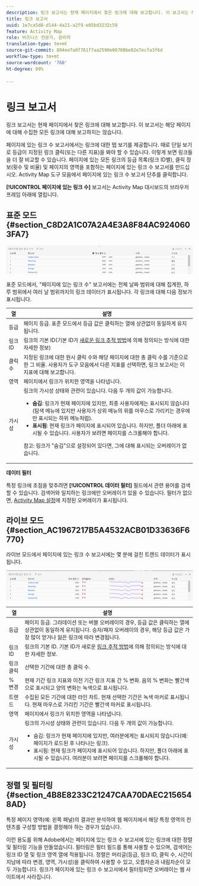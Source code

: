 ```yaml
---
description: 링크 보고서는 현재 페이지에서 찾은 링크에 대해 보고합니다. 이 보고서는 해당 페이지에 대해 수집한 모든 링크에 대해 보고하지는 않습니다.
title: 링크 보고서
uuid: 1e7ca5d8-d144-4a21-a2f9-e05bd3232c59
feature: Activity Map
role: 비즈니스 전문가, 관리자
translation-type: tm+mt
source-git-commit: 894ee7a8f761f7aa2590e06708be82e7ecfa3f6d
workflow-type: tm+mt
source-wordcount: '760'
ht-degree: 99%

---
```



# 링크 보고서

링크 보고서는 현재 페이지에서 찾은 링크에 대해 보고합니다. 이 보고서는 해당 페이지에 대해 수집한 모든 링크에 대해 보고하지는 않습니다.

페이지에 있는 링크 수 보고서에서는 링크에 대한 탭 보기를 제공합니다. 때로 단일 보기로 등급이 지정된 링크 클릭(또는 다른 지표)을 봐야 할 수 있습니다. 이렇게 보면 링크들을 더 잘 비교할 수 있습니다. 페이지에 있는 모든 링크의 등급 목록(링크 ID별), 클릭 정보(횟수 및 비율) 및 페이지의 영역을 포함하는 페이지에 있는 링크 수 보고서를 만드십시오. Activity Map 도구 모음에서 페이지에 있는 링크 수 보고서 단추를 클릭합니다.

**[!UICONTROL 페이지에 있는 링크 수]** 보고서는 Activity Map 대시보드의 브라우저 프레임 아래에 열립니다.

## 표준 모드 {#section_C8D2A1C07A2A4E3A8F84AC9240603FA7}

![](assets/links_in_page.png)

표준 모드에서, &quot;페이지에 있는 링크 수&quot; 보고서에는 전체 날짜 범위에 대해 집계한, 하루 범위에서 여러 날 범위까지의 링크 데이터가 표시됩니다. 각 링크에 대해 다음 정보가 표시됩니다.

<table id="table_3DE41B2CFA644B70AF802A3123CE51D9"> 
 <thead> 
  <tr> 
   <th colname="col1" class="entry"> 열 </th> 
   <th colname="col2" class="entry"> 설명 </th> 
  </tr> 
 </thead>
 <tbody> 
  <tr> 
   <td colname="col1"> 등급 </td> 
   <td colname="col2"> 페이지 등급. 표준 모드에서 등급 값은 클릭하는 열에 상관없이 동일하게 유지됩니다. </td> 
  </tr> 
  <tr> 
   <td colname="col1"> 링크 ID </td> 
   <td colname="col2">링크의 기본 ID(기본 ID가 <a href="/help/analyze/activity-map/activitymap-link-tracking/activitymap-link-tracking-methodology.md">새로운 링크 추적 방법</a>에 의해 정의되는 방식에 대한 자세한 정보) </td> 
  </tr> 
  <tr> 
   <td colname="col1"> 클릭 수 </td> 
   <td colname="col2"> 지정된 링크에 대한 원시 클릭 수와 해당 페이지에 대한 총 클릭 수를 기준으로 한 그 비율. 사용자가 도구 모음에서 다른 지표를 선택하면, 링크 보고서는 이 지표에 대해 보고합니다. </td> 
  </tr> 
  <tr> 
   <td colname="col1"> 영역 </td> 
   <td colname="col2"> 페이지에서 링크가 위치한 영역을 나타냅니다. </td> 
  </tr> 
  <tr> 
   <td colname="col1"> 가시성 </td> 
   <td colname="col2">링크의 가시성 상태와 관련이 있습니다. 다음 두 개의 값이 가능합니다. 
    <ul id="ul_BABCC0F64145407C9D439150A6898E6D">
     <li id="li_9AF0479BDCEB4A44A37292FAABFA83A5"><b>숨김</b>: 링크가 현재 페이지에 있지만, 최종 사용자에게는 표시되지 않습니다(탐색 메뉴에 있지만 사용자가 상위 메뉴의 위를 마우스로 가리키는 경우에만 표시되는 하위 메뉴처럼). </li>
     <li id="li_C6FA4EC27EDD4341AB9821E2B4BC9E60"><b>표시됨</b>: 현재 링크가 페이지에 표시되어 있습니다. 하지만, 폴더 아래에 표시될 수 있습니다. 사용자가 보려면 페이지를 스크롤해야 합니다. </li>
    </ul><p>참고: 링크가 "숨김"으로 설정되어 있다면, 그에 대해 표시되는 오버레이가 없습니다. </p></td> 
  </tr> 
 </tbody> 
</table>

**데이터 필터**

특정 링크에 초점을 맞추려면 **[!UICONTROL 데이터 필터]** 필드에서 관련 용어를 검색할 수 있습니다. 검색어와 일치하는 링크에만 오버레이가 있을 수 있습니다. 필터가 없으면, [Activity Map 설정](/help/analyze/activity-map/activitymap-overlay-settings.md)에 지정된 오버레이가 표시됩니다.

## 라이브 모드 {#section_AC1967217B5A4532ACB01D33636F6770}

라이브 모드에서 페이지에 있는 링크 수 보고서에는 몇 분에 걸친 트렌드 데이터가 표시됩니다.

![](assets/links_on_page.png)

<table id="table_61D1FB0F02894055A1AB394DE4FE4742"> 
 <thead> 
  <tr> 
   <th colname="col1" class="entry"> 열 </th> 
   <th colname="col2" class="entry"> 설명 </th> 
  </tr> 
 </thead>
 <tbody> 
  <tr> 
   <td colname="col1"> 등급 </td> 
   <td colname="col2"> 페이지 등급. 그라데이션 또는 버블 오버레이의 경우, 등급 값은 클릭하는 열에 상관없이 동일하게 유지됩니다. 승자/패자 오버레이의 경우, 해당 등급 값은 가장 많이 얻거나 잃은 링크에 따라 변경됩니다. </td> 
  </tr> 
  <tr> 
   <td colname="col1"> 링크 ID </td> 
   <td colname="col2">링크의 기본 ID. 기본 ID가 새로운 <a href="/help/analyze/activity-map/activitymap-link-tracking/activitymap-link-tracking-methodology.md">링크 추적 방법</a>에 의해 정의되는 방식에 대한 자세한 정보. </td>
  </tr> 
  <tr> 
   <td colname="col1"> 링크 클릭 </td> 
   <td colname="col2"> 선택한 기간에 대한 총 클릭 수. </td> 
  </tr> 
  <tr> 
   <td colname="col1"> % 변경 </td> 
   <td colname="col2"> 현재 기간 링크 지표와 이전 기간 링크 지표 간 % 변화. 음의 % 변화는 빨간색으로 표시되고 양의 변화는 녹색으로 표시됩니다. </td> 
  </tr> 
  <tr> 
   <td colname="col1"> 트렌드 </td> 
   <td colname="col2"> 수집된 모든 기간에 대한 라인 차트. 현재 선택한 기간은 녹색 마커로 표시됩니다. 현재 마우스로 가리킨 기간은 빨간색 마커로 표시됩니다. </td> 
  </tr> 
  <tr> 
   <td colname="col1"> 영역 </td> 
   <td colname="col2"> 페이지에서 링크가 위치한 영역을 나타냅니다. </td> 
  </tr> 
  <tr> 
   <td colname="col1"> 가시성 </td> 
   <td colname="col2">링크의 가시성 상태와 관련이 있습니다. 다음 두 개의 값이 가능합니다. 
    <ul id="ul_B10C55ED4D3C4CF99506DC467E2E7CFB">
     <li id="li_EA646722A51041CC9E62C56DEF92C81F">숨김: 링크가 현재 페이지에 있지만, 여러분에게는 표시되지 않습니다(예: 페이지가 로드된 후 나타나는 링크). </li>
     <li id="li_F9543614C2894003AC9984A7404E2785">표시됨: 현재 링크가 페이지에 표시되어 있습니다. 하지만, 폴더 아래에 표시될 수 있습니다. 여러분이 보려면 페이지를 스크롤해야 합니다. </li>
    </ul></td> 
  </tr> 
 </tbody> 
</table>

## 정렬 및 필터링 {#section_4B8E8233C21247CAA70DAEC2156548AD}

특정 페이지 영역(예: 왼쪽 패널)의 결과만 분석하여 웹 페이지에서 해당 특정 영역의 컨텐츠를 구성할 방법을 결정해야 하는 경우가 있습니다.

이런 용도를 위해 Adobe에서는 페이지에 있는 링크 수 보고서에 있는 링크에 대한 정렬 및 필터링 기능을 만들었습니다. 필터링은 필터 필드를 통해 사용할 수 있으며, 검색어는 링크 ID 열 및 링크 영역 열에 적용됩니다. 정렬은 머리글(등급, 링크 ID, 클릭 수, 시간이 지남에 따라 변경, 영역, 가시성)을 클릭하여 사용할 수 있고, 오름차순과 내림차순이 모두 가능합니다. 링크가 페이지에 있는 링크 수 보고서에서 필터링되면 오버레이는 웹 사이트에서 사라집니다.
